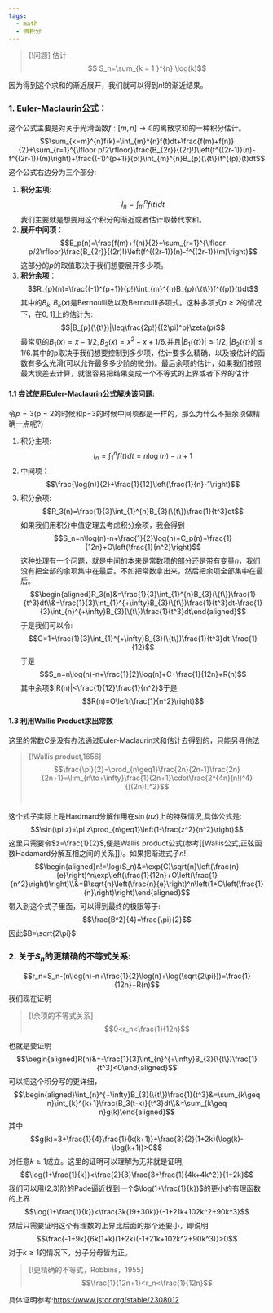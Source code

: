```yaml
---
tags:
  - math
  - 微积分
---
```


> [!问题]
> 估计$$ S_n=\sum_{k = 1 }^{n} \log(k)$$

因为得到这个求和的渐近展开，我们就可以得到$n!$的渐近结果。

### 1. Euler-Maclaurin公式：
这个公式主要是对关于光滑函数$f:[m,n]\to\mathbb{C}$的离散求和的一种积分估计。$$\sum_{k=m}^{n}f(k)=\int_{m}^{n}f(t)dt+\frac{f(m)+f(n)}{2}+\sum_{r=1}^{\lfloor p/2\rfloor}\frac{B_{2r}}{(2r)!}\left(f^{(2r-1)}(n)-f^{(2r-1)}(m)\right)+\frac{(-1)^{p+1}}{p!}\int_{m}^{n}B_{p}(\{t\})f^{(p)}(t)dt$$这个公式右边分为三个部分:
1.  **积分主项**:$$I_n=\int_{m}^{n}f(t)dt$$我们主要就是想要用这个积分的渐近或者估计取替代求和。
2.  **展开中间项**：$$E_p(n)=\frac{f(m)+f(n)}{2}+\sum_{r=1}^{\lfloor p/2\rfloor}\frac{B_{2r}}{(2r)!}\left(f^{(2r-1)}(n)-f^{(2r-1)}(m)\right)$$这部分的$p$的取值取决于我们想要展开多少项。
3.  **积分余项**：$$R_{p}(n)=\frac{(-1)^{p+1}}{p!}\int_{m}^{n}B_{p}(\{t\})f^{(p)}(t)dt$$其中的$B_k,B_k(x)$是Bernoulli数以及Bernoulli多项式。这种多项式$p\geq2$的情况下，在$0,1]$上的估计为:            $$|B_{p}(\{t\})|\leq\frac{2p!}{(2\pi)^p}\zeta(p)$$最常见的$B_1(x)=x-1/2,B_2(x)=x^2-x+1/6$.并且$|B_{1}(\{t\})|\leq1/2,|B_{2}(\{t\})|\leq1/6$.其中的p取决于我们想要控制到多少项，估计要多么精确，以及被估计的函数有多么光滑(可以允许最多多少阶的微分)。最后余项的估计，如果我们按照最大误差去计算，就很容易把结果变成一个不等式的上界或者下界的估计

#### 1.1 尝试使用Euler-Maclaurin公式解决该问题:

令$p=3$(p = 2的时候和p=3的时候中间项都是一样的，那么为什么不把余项做精确一点呢?)
1. 积分主项:$$I_n=\int_{1}^nf(t)dt=n\log(n)-n+1$$
 2. 中间项：$$\frac{\log(n)}{2}+\frac{1}{12}\left(\frac{1}{n}-1\right)$$
 3.  积分余项:$$R_3(n)=\frac{1}{3}\int_{1}^{n}B_{3}(\{t\})\frac{1}{t^3}dt$$
 如果我们用积分中值定理去考虑积分余项，我会得到$$S_n=n\log(n)-n+\frac{1}{2}\log(n)+C_p(n)+\frac{1}{12n}+O\left(\frac{1}{n^2}\right)$$这种处理有一个问题，就是中间的本来是常数项的部分还是带有变量$n$，我们没有把全部的余项集中在最后。不如把常数拿出来，然后把余项全部集中在最后。$$\begin{aligned}R_3(n)&=\frac{1}{3}\int_{1}^{n}B_{3}(\{t\})\frac{1}{t^3}dt\\&=\frac{1}{3}\int_{1}^{+\infty}B_{3}(\{t\})\frac{1}{t^3}dt-\frac{1}{3}\int_{n}^{+\infty}B_{3}(\{t\})\frac{1}{t^3}dt\end{aligned}$$于是我们可以令:$$C=1+\frac{1}{3}\int_{1}^{+\infty}B_{3}(\{t\})\frac{1}{t^3}dt-\frac{1}{12}$$于是$$S_n=n\log(n)-n+\frac{1}{2}\log(n)+C+\frac{1}{12n}+R(n)$$其中余项$|R(n)|<\frac{1}{12}\frac{1}{n^2}$于是$$R(n)=O\left(\frac{1}{n^2}\right)$$
 
#### 1.3 利用Wallis Product求出常数
 这里的常数$C$是没有办法通过Euler-Maclaurin求和估计去得到的，只能另寻他法

> [!Wallis product,1656]
>  $$\frac{\pi}{2}=\prod_{n\geq1}\frac{2n}{2n-1}\frac{2n}{2n+1}=\lim_{n\to+\infty}\frac{1}{2n+1}\cdot\frac{2^{4n}(n!)^4}{[(2n)!]^2}$$ 

这个式子实际上是Hardmard分解作用在$\sin(\pi z)$上的特殊情况,具体公式是:$$\sin(\pi z)=\pi z\prod_{n\geq1}\left(1-\frac{z^2}{n^2}\right)$$这里只需要令$z=\frac{1}{2}$,便是Wallis product公式(参考[[Wallis公式,正弦函数Hadamard分解互相之间的关系]])。如果把渐进式子$n!$$$\begin{aligned}n!=\log(S_n)&=\exp(C)\sqrt{n}\left(\frac{n}{e}\right)^n\exp\left(\frac{1}{12n}+O\left(\frac{1}{n^2}\right)\right)\\&=B\sqrt{n}\left(\frac{n}{e}\right)^n\left(1+O\left(\frac{1}{n}\right)\right)\end{aligned}$$带入到这个式子里面，可以得到最终的极限等于:$$\frac{B^2}{4}=\frac{\pi}{2}$$因此$B=\sqrt{2\pi}$

### 2. 关于$S_n$的更精确的不等式关系:

$$r_n=S_n-(n\log(n)-n+\frac{1}{2}\log(n)+\log(\sqrt{2\pi}))=\frac{1}{12n}+R(n)$$我们现在证明

> [!余项的不等式关系]
> $$0<r_n<\frac{1}{12n}$$


也就是要证明$$\begin{aligned}R(n)&=-\frac{1}{3}\int_{n}^{+\infty}B_{3}(\{t\})\frac{1}{t^3}<0\end{aligned}$$可以把这个积分写的更详细，$$\begin{aligned}\int_{n}^{+\infty}B_{3}(\{t\})\frac{1}{t^3}&=\sum_{k\geq n}\int_{k}^{k+1}\frac{B_3(t-k)}{t^3}dt\\&=\sum_{k\geq n}g(k)\end{aligned}$$其中$$g(k)=3+\frac{1}{4}\frac{1}{k(k+1)}+\frac{3}{2}(1+2k)(\log(k)-\log(k+1))>0$$对任意$k\geq1$成立。这里的证明可以理解为无非就是证明,$$\log(1+\frac{1}{k})<\frac{2}{3}\frac{3+\frac{1}{4k+4k^2}}{1+2k}$$我们可以用(2,3)阶的Pade逼近找到一个$\log(1+\frac{1}{k})$的更小的有理函数的上界$$\log(1+\frac{1}{k})<\frac{3k(19+30k)}{-1+21k+102k^2+90k^3}$$然后只需要证明这个有理数的上界比后面的那个还要小，即说明$$\frac{-1+9k}{6k(1+k)(1+2k)(-1+21k+102k^2+90k^3)}>0$$对于$k\geq1$的情况下，分子分母皆为正。

> [!更精确的不等式，Robbins，1955]
> $$\frac{1}{12n+1}<r_n<\frac{1}{12n}$$

具体证明参考:https://www.jstor.org/stable/2308012

